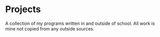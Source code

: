 # Projects
A collection of my programs written in and outside of school.
All work is mine not copied from any outside sources. 
